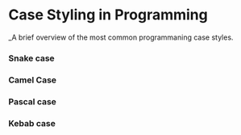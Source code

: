 # Case Styling in Programming
_A brief overview of the most common programmaning case styles.

### Snake case

### Camel Case

### Pascal case

### Kebab case
